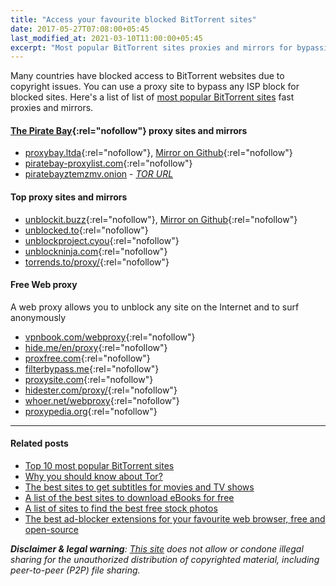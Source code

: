 ```yaml
---
title: "Access your favourite blocked BitTorrent sites"
date: 2017-05-27T07:08:00+05:45
last_modified_at: 2021-03-10T11:00:00+05:45
excerpt: "Most popular BitTorrent sites proxies and mirrors for bypassing your country or territory Internet censorship."
---
```


Many countries have blocked access to BitTorrent websites due to copyright issues. You can use a proxy site to bypass any ISP block for blocked sites. Here's a list of list of [most popular BitTorrent sites](/top-10-most-popular-bittorrent-sites/) fast proxies and mirrors.

#### [The Pirate Bay](https://thepiratebay.org/){:rel="nofollow"} proxy sites and mirrors

- [proxybay.ltda](https://proxybay.ltda/){:rel="nofollow"}, [Mirror on Github](https://proxybay.github.io/){:rel="nofollow"}
- [piratebay-proxylist.com](https://piratebay-proxylist.com/){:rel="nofollow"}
- [piratebayztemzmv.onion](http://piratebayztemzmv.onion/) - [_TOR URL_](/why-you-should-know-about-tor/)

#### Top proxy sites and mirrors

- [unblockit.buzz](https://unblockit.buzz/){:rel="nofollow"}, [Mirror on Github](https://unblocked-pw.github.io/){:rel="nofollow"}
- [unblocked.to](https://unblocked.to/){:rel="nofollow"}
- [unblockproject.cyou](https://unblockproject.cyou/){:rel="nofollow"}
- [unblockninja.com](https://unblockninja.com/){:rel="nofollow"}
- [torrends.to/proxy/](https://torrends.to/proxy/){:rel="nofollow"}

#### Free Web proxy

A web proxy allows you to unblock any site on the Internet and to surf anonymously

- [vpnbook.com/webproxy](https://www.vpnbook.com/webproxy){:rel="nofollow"}
- [hide.me/en/proxy](https://hide.me/en/proxy){:rel="nofollow"}
- [proxfree.com](https://www.proxfree.com/){:rel="nofollow"}
- [filterbypass.me](https://www.filterbypass.me/){:rel="nofollow"}
- [proxysite.com](https://www.proxysite.com/){:rel="nofollow"}
- [hidester.com/proxy/](https://hidester.com/proxy/){:rel="nofollow"}
- [whoer.net/webproxy](https://whoer.net/webproxy){:rel="nofollow"}
- [proxypedia.org](https://proxypedia.org/){:rel="nofollow"}

---

#### Related posts

- [Top 10 most popular BitTorrent sites](/top-10-most-popular-bittorrent-sites/)
- [Why you should know about Tor?](/why-you-should-know-about-tor/)
- [The best sites to get subtitles for movies and TV shows](/the-best-sites-to-get-subtitles-for-movies-and-tv-shows/)
- [A list of the best sites to download eBooks for free](/a-list-of-the-best-sites-to-download-ebooks-for-free/)
- [A list of sites to find the best free stock photos](/a-list-of-sites-to-find-the-best-free-stock-photos/)
- [The best ad-blocker extensions for your favourite web browser, free and open-source](/the-best-ad-blocker-extensions-for-your-favourite-web-browser-free-and-open-source/)

_**Disclaimer & legal warning**: [This site](/) does not allow or condone illegal sharing for the unauthorized distribution of copyrighted material, including peer-to-peer (P2P) file sharing._
